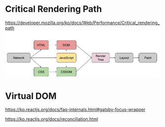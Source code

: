 # Critical Rendering Path 
https://developer.mozilla.org/ko/docs/Web/Performance/Critical_rendering_path
![alt text](
https://github.com/sophy1/react-study/blob/main/src/tutorial/state-and-lifecycle/Critical-Rendering-Path.png)

# Virtual DOM
https://ko.reactjs.org/docs/faq-internals.html#gatsby-focus-wrapper

https://ko.reactjs.org/docs/reconciliation.html
